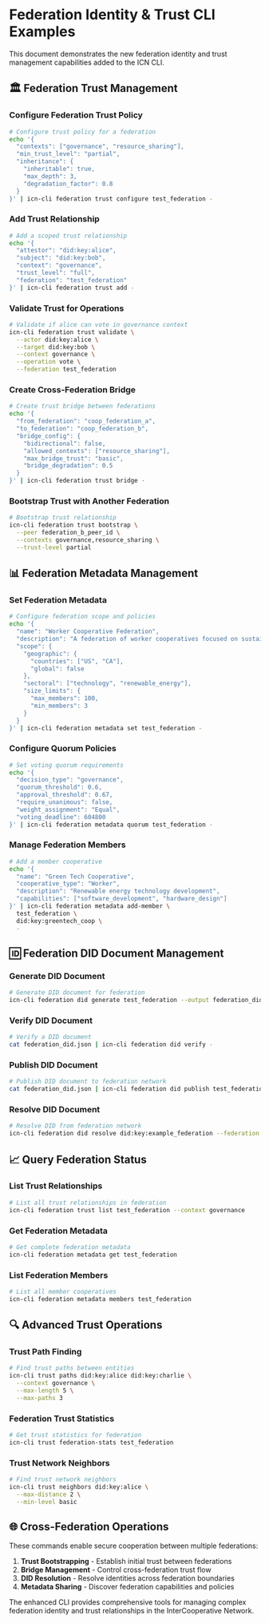 # Federation Identity & Trust CLI Examples

This document demonstrates the new federation identity and trust management capabilities added to the ICN CLI.

## 🏛️ Federation Trust Management

### Configure Federation Trust Policy
```bash
# Configure trust policy for a federation
echo '{
  "contexts": ["governance", "resource_sharing"],
  "min_trust_level": "partial",
  "inheritance": {
    "inheritable": true,
    "max_depth": 3,
    "degradation_factor": 0.8
  }
}' | icn-cli federation trust configure test_federation -
```

### Add Trust Relationship
```bash
# Add a scoped trust relationship
echo '{
  "attestor": "did:key:alice",
  "subject": "did:key:bob", 
  "context": "governance",
  "trust_level": "full",
  "federation": "test_federation"
}' | icn-cli federation trust add -
```

### Validate Trust for Operations
```bash
# Validate if alice can vote in governance context
icn-cli federation trust validate \
  --actor did:key:alice \
  --target did:key:bob \
  --context governance \
  --operation vote \
  --federation test_federation
```

### Create Cross-Federation Bridge
```bash
# Create trust bridge between federations
echo '{
  "from_federation": "coop_federation_a",
  "to_federation": "coop_federation_b",
  "bridge_config": {
    "bidirectional": false,
    "allowed_contexts": ["resource_sharing"],
    "max_bridge_trust": "basic",
    "bridge_degradation": 0.5
  }
}' | icn-cli federation trust bridge -
```

### Bootstrap Trust with Another Federation
```bash
# Bootstrap trust relationship
icn-cli federation trust bootstrap \
  --peer federation_b_peer_id \
  --contexts governance,resource_sharing \
  --trust-level partial
```

## 📊 Federation Metadata Management

### Set Federation Metadata
```bash
# Configure federation scope and policies
echo '{
  "name": "Worker Cooperative Federation",
  "description": "A federation of worker cooperatives focused on sustainable technology",
  "scope": {
    "geographic": {
      "countries": ["US", "CA"],
      "global": false
    },
    "sectoral": ["technology", "renewable_energy"],
    "size_limits": {
      "max_members": 100,
      "min_members": 3
    }
  }
}' | icn-cli federation metadata set test_federation -
```

### Configure Quorum Policies
```bash
# Set voting quorum requirements
echo '{
  "decision_type": "governance",
  "quorum_threshold": 0.6,
  "approval_threshold": 0.67,
  "require_unanimous": false,
  "weight_assignment": "Equal",
  "voting_deadline": 604800
}' | icn-cli federation metadata quorum test_federation -
```

### Manage Federation Members
```bash
# Add a member cooperative
echo '{
  "name": "Green Tech Cooperative",
  "cooperative_type": "Worker",
  "description": "Renewable energy technology development",
  "capabilities": ["software_development", "hardware_design"]
}' | icn-cli federation metadata add-member \
  test_federation \
  did:key:greentech_coop \
  -
```

## 🆔 Federation DID Document Management

### Generate DID Document
```bash
# Generate DID document for federation
icn-cli federation did generate test_federation --output federation_did.json
```

### Verify DID Document
```bash
# Verify a DID document
cat federation_did.json | icn-cli federation did verify -
```

### Publish DID Document
```bash
# Publish DID document to federation network
cat federation_did.json | icn-cli federation did publish test_federation -
```

### Resolve DID Document
```bash
# Resolve DID from federation network
icn-cli federation did resolve did:key:example_federation --federation test_federation
```

## 📈 Query Federation Status

### List Trust Relationships
```bash
# List all trust relationships in federation
icn-cli federation trust list test_federation --context governance
```

### Get Federation Metadata
```bash
# Get complete federation metadata
icn-cli federation metadata get test_federation
```

### List Federation Members
```bash
# List all member cooperatives
icn-cli federation metadata members test_federation
```

## 🔍 Advanced Trust Operations

### Trust Path Finding
```bash
# Find trust paths between entities
icn-cli trust paths did:key:alice did:key:charlie \
  --context governance \
  --max-length 5 \
  --max-paths 3
```

### Federation Trust Statistics
```bash
# Get trust statistics for federation
icn-cli trust federation-stats test_federation
```

### Trust Network Neighbors
```bash
# Find trust network neighbors
icn-cli trust neighbors did:key:alice \
  --max-distance 2 \
  --min-level basic
```

## 🌐 Cross-Federation Operations

These commands enable secure cooperation between multiple federations:

1. **Trust Bootstrapping** - Establish initial trust between federations
2. **Bridge Management** - Control cross-federation trust flow
3. **DID Resolution** - Resolve identities across federation boundaries
4. **Metadata Sharing** - Discover federation capabilities and policies

The enhanced CLI provides comprehensive tools for managing complex federation identity and trust relationships in the InterCooperative Network.